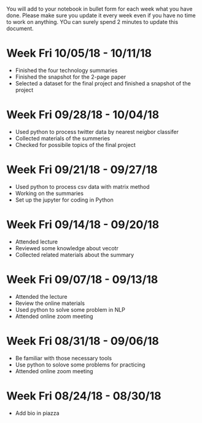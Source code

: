 You will add to your notebook in bullet form for each week what you have done. Please make sure you update it every week even if you have no time to work on anything. YOu can surely spend 2 minutes to update this document.   

# Week Fri 10/05/18 - 10/11/18

* Finished the four technology summaries
* Finished the snapshot for the 2-page paper
* Selected a dataset for the final project and finished a snapshot of the project

# Week Fri 09/28/18 - 10/04/18

* Used python to process twitter data by nearest neigbor classifer
* Collected materials of the summeries
* Checked for possibile topics of the final project

# Week Fri 09/21/18 - 09/27/18


* Used python to process csv data with matrix method
* Working on the summaries
* Set up the jupyter for coding in Python

# Week Fri 09/14/18 - 09/20/18

* Attended lecture
* Reviewed some knowledge about vecotr
* Collected related materials about the summary

# Week Fri 09/07/18 - 09/13/18

* Attended the lecture
* Review the online materials
* Used python to solve some problem in NLP
* Attended online zoom meeting



# Week Fri 08/31/18 - 09/06/18

* Be familiar with those necessary tools
* Use python to solove some problems for practicing
* Attended online zoom meeting


# Week Fri 08/24/18 - 08/30/18
* Add bio in piazza


